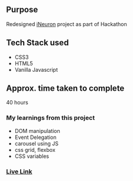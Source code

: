 ## Purpose
Redesigned [iNeuron](https://ineuron.ai/) project as part of Hackathon 

## Tech Stack used
- CSS3
- HTML5
- Vanilla Javascript

## Approx. time taken to complete
40 hours

### My learnings from this project
- DOM manipulation
- Event Delegation
- carousel using JS
- css grid, flexbox
- CSS variables

### [Live Link](https://ineuron-redesign-by-krishna-saini.netlify.app/)

